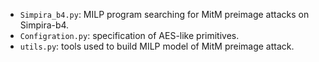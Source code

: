 - `Simpira_b4.py`: MILP program searching for MitM preimage attacks on Simpira-b4.
- `Configration.py`: specification of AES-like primitives.
- `utils.py`: tools used to build MILP model of MitM preimage attack.